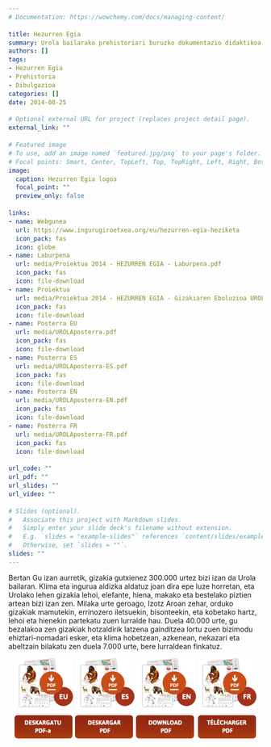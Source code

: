 ```yaml
---
# Documentation: https://wowchemy.com/docs/managing-content/

title: Hezurren Egia
summary: Urola bailarako prehistoriari buruzko dokumentazio didaktikoa.
authors: []
tags: 
- Hezurren Egia
- Prehistoria
- Dibulgazioa
categories: []
date: 2014-08-25

# Optional external URL for project (replaces project detail page).
external_link: ""

# Featured image
# To use, add an image named `featured.jpg/png` to your page's folder.
# Focal points: Smart, Center, TopLeft, Top, TopRight, Left, Right, BottomLeft, Bottom, BottomRight.
image:
  caption: Hezurren Egia logoa
  focal_point: ""
  preview_only: false

links:
- name: Webgunea
  url: https://www.ingurugiroetxea.org/eu/hezurren-egia-heziketa
  icon_pack: fas
  icon: globe
- name: Laburpena
  url: media/Proiektua 2014 - HEZURREN EGIA - Laburpena.pdf
  icon_pack: fas
  icon: file-download
- name: Proiektua
  url: media/Proiektua 2014 - HEZURREN EGIA - Gizakiaren Eboluzioa UROLA bailaran.pdf
  icon_pack: fas
  icon: file-download
- name: Posterra EU
  url: media/UROLAposterra.pdf
  icon_pack: fas
  icon: file-download
- name: Posterra ES
  url: media/UROLAposterra-ES.pdf
  icon_pack: fas
  icon: file-download
- name: Posterra EN
  url: media/UROLAposterra-EN.pdf
  icon_pack: fas
  icon: file-download
- name: Posterra FR
  url: media/UROLAposterra-FR.pdf
  icon_pack: fas
  icon: file-download

url_code: ""
url_pdf: ""
url_slides: ""
url_video: ""

# Slides (optional).
#   Associate this project with Markdown slides.
#   Simply enter your slide deck's filename without extension.
#   E.g. `slides = "example-slides"` references `content/slides/example-slides.md`.
#   Otherwise, set `slides = ""`.
slides: ""
---
```


Bertan Gu izan aurretik, gizakia gutxienez 300.000 urtez bizi izan da Urola bailaran. Klima eta ingurua aldizka aldatuz joan dira epe luze horretan, eta Urolako lehen gizakia lehoi, elefante, hiena, makako eta bestelako piztien artean bizi izan zen. Milaka urte geroago, Izotz Aroan zehar, orduko gizakiak mamutekin, errinozero iletsuekin, bisonteekin, eta kobetako hartz, lehoi eta hienekin partekatu zuen lurralde hau. Duela 40.000 urte, gu bezalakoa zen gizakiak hotzaldirik latzena gainditzea lortu zuen bizimodu ehiztari-nomadari esker, eta klima hobetzean, azkenean, nekazari eta abeltzain bilakatu zen duela 7.000 urte, bere lurraldean finkatuz.

<div style="text-align: center">
  <a href="media/UROLAposterra.pdf" target="_blank"><img style="display: inline-block" src="media/btnEU.png"></a>
  <a href="media/UROLAposterra-ES.pdf" target="_blank"><img style="display: inline-block" src="media/btnES.png"></a>
  <a href="media/UROLAposterra-EN.pdf" target="_blank"><img style="display: inline-block" src="media/btnEN.png"></a>
  <a href="media/UROLAposterra-FR.pdf" target="_blank"><img style="display: inline-block" src="media/btnFR.png"></a>
</div>
